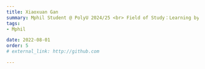 ```yaml
---
title: Xiaoxuan Gan  
summary: Mphil Student @ PolyU 2024/25 <br> Field of Study：Learning by Demonstration in Assembling <br> B.E. (Jinan University)
tags:
- Mphil

date: 2022-08-01
order: 5
# external_link: http://github.com

---
```

